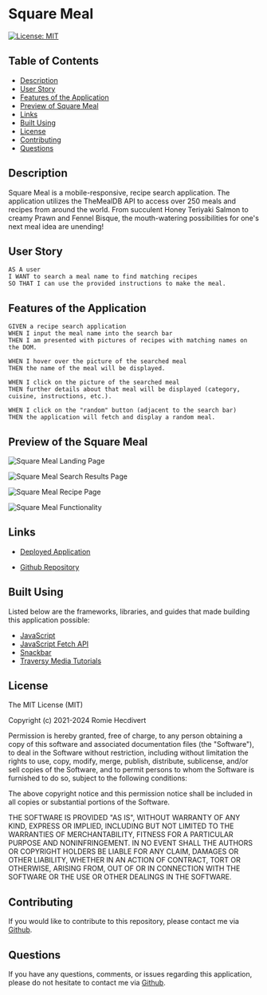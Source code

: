 # Square Meal

[![License: MIT](https://img.shields.io/badge/License-MIT-yellow.svg)](https://opensource.org/licenses/MIT)

## Table of Contents
- [Description](#description)
- [User Story](#user-story)
- [Features of the Application](#features-of-the-application)
- [Preview of Square Meal](#preview-of-square-meal)
- [Links](#links)
- [Built Using](#built-using)
- [License](#license)
- [Contributing](#contributing)
- [Questions](#questions)

## Description

Square Meal is a mobile-responsive, recipe search application. The application utilizes the TheMealDB API to access over 250 meals and recipes from around the world. From succulent Honey Teriyaki Salmon to creamy Prawn and Fennel Bisque, the mouth-watering possibilities for one's next meal idea are unending!

## User Story

```
AS A user
I WANT to search a meal name to find matching recipes
SO THAT I can use the provided instructions to make the meal.
```

## Features of the Application

```
GIVEN a recipe search application
WHEN I input the meal name into the search bar
THEN I am presented with pictures of recipes with matching names on the DOM.

WHEN I hover over the picture of the searched meal
THEN the name of the meal will be displayed.

WHEN I click on the picture of the searched meal
THEN further details about that meal will be displayed (category, cuisine, instructions, etc.).

WHEN I click on the "random" button (adjacent to the search bar)
THEN the application will fetch and display a random meal.
```

## Preview of the Square Meal

![Square Meal Landing Page](assets/images/squareMealLandingPage.png)

![Square Meal Search Results Page](assets/images/squareMealSearchResultsPage.png)

![Square Meal Recipe Page](assets/images/squareMealRecipePage.png)

![Square Meal Functionality](https://github.com/user-attachments/assets/c9182b67-cdcb-4b87-abf2-0ddeee55eba7)

## Links

- [Deployed Application](https://square-meal.netlify.app)

- [Github Repository](https://github.com/rh9891/SquareMeal)

## Built Using

Listed below are the frameworks, libraries, and guides that made building this application possible:

- [JavaScript](https://www.w3schools.com/js/default.asp)
- [JavaScript Fetch API](https://www.w3schools.com/js/js_api_fetch.asp)
- [Snackbar](https://www.w3schools.com/howto/howto_js_snackbar.asp)
- [Traversy Media Tutorials](https://www.traversymedia.com)

## License

The MIT License (MIT)

Copyright (c) 2021-2024 Romie Hecdivert

Permission is hereby granted, free of charge, to any person obtaining a copy of this software and associated documentation files (the "Software"), to deal in the Software without restriction, including without limitation the rights to use, copy, modify, merge, publish, distribute, sublicense, and/or sell copies of the Software, and to permit persons to whom the Software is furnished to do so, subject to the following conditions:

The above copyright notice and this permission notice shall be included in all copies or substantial portions of the Software.

THE SOFTWARE IS PROVIDED "AS IS", WITHOUT WARRANTY OF ANY KIND, EXPRESS OR IMPLIED, INCLUDING BUT NOT LIMITED TO THE WARRANTIES OF MERCHANTABILITY, FITNESS FOR A PARTICULAR PURPOSE AND NONINFRINGEMENT. IN NO EVENT SHALL THE AUTHORS OR COPYRIGHT HOLDERS BE LIABLE FOR ANY CLAIM, DAMAGES OR OTHER LIABILITY, WHETHER IN AN ACTION OF CONTRACT, TORT OR OTHERWISE, ARISING FROM, OUT OF OR IN CONNECTION WITH THE SOFTWARE OR THE USE OR OTHER DEALINGS IN THE SOFTWARE.

## Contributing

If you would like to contribute to this repository, please contact me via [Github](https://github.com/rh9891).

## Questions

If you have any questions, comments, or issues regarding this application, please do not hesitate to contact me via [Github](https://github.com/rh9891).
